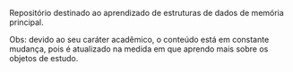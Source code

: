 Repositório destinado ao aprendizado de estruturas de dados de memória principal.


Obs: devido ao seu caráter acadêmico, o conteúdo está em constante mudança, pois é atualizado na medida em que aprendo mais sobre os objetos de estudo.
